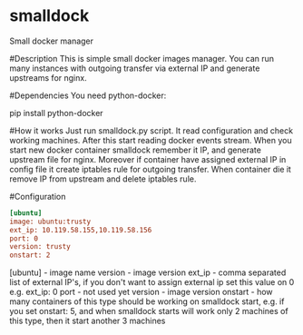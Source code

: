 # smalldock
Small docker manager

#Description
This is simple small docker images manager. You can run many instances with outgoing transfer via external IP and generate upstreams for nginx.

#Dependencies
You need python-docker:

pip install python-docker


#How it works
Just run smalldock.py script. It read configuration and check working machines. After this start reading docker events stream.
When you start new docker container smalldock remember it IP, and generate upstream file for nginx.
Moreover if container have assigned external IP in config file it create iptables rule for outgoing transfer.
When container die it remove IP from upstream and delete iptables rule.

#Configuration
```ini
[ubuntu]
image: ubuntu:trusty
ext_ip: 10.119.58.155,10.119.58.156
port: 0
version: trusty
onstart: 2
```

[ubuntu] - image name
version - image version
ext_ip - comma separated list of external IP's, if you don't want to assign external ip set this value on 0 e.g. ext_ip: 0
port - not used yet
version - image version
onstart - how many containers of this type should be working on smalldock start, e.g. if you set onstart: 5, and when smalldock starts will work only 2 machines of this type, then it start another 3 machines


